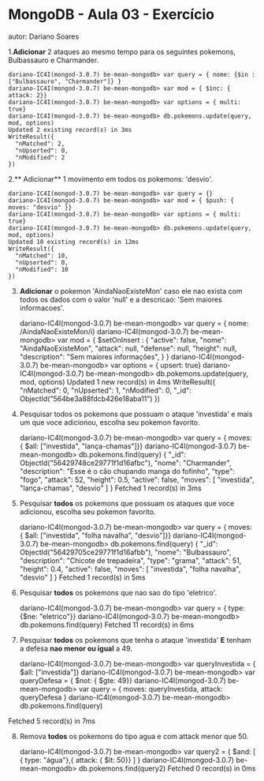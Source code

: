 # MongoDB - Aula 03 - Exercício
autor: Dariano Soares

1.**Adicionar** 2 ataques ao mesmo tempo para os seguintes pokemons, Bulbassauro e Charmander.

    dariano-IC4I(mongod-3.0.7) be-mean-mongodb> var query = { nome: {$in : ["Bulbassauro", "Charmander"]} }
    dariano-IC4I(mongod-3.0.7) be-mean-mongodb> var mod = { $inc: { attack: 2}}
    dariano-IC4I(mongod-3.0.7) be-mean-mongodb> var options = { multi: true}
    dariano-IC4I(mongod-3.0.7) be-mean-mongodb> db.pokemons.update(query, mod, options)
    Updated 2 existing record(s) in 3ms
    WriteResult({
      "nMatched": 2,
      "nUpserted": 0,
      "nModified": 2
    })


2.** Adicionar** 1 movimento em todos os pokemons: 'desvio'.

    dariano-IC4I(mongod-3.0.7) be-mean-mongodb> var query = {}
    dariano-IC4I(mongod-3.0.7) be-mean-mongodb> var mod = { $push: { moves: "desvio" }}
    dariano-IC4I(mongod-3.0.7) be-mean-mongodb> var options = { multi: true}
    dariano-IC4I(mongod-3.0.7) be-mean-mongodb> db.pokemons.update(query, mod, options)
    Updated 10 existing record(s) in 12ms
    WriteResult({
      "nMatched": 10,
      "nUpserted": 0,
      "nModified": 10
    })

3. **Adicionar** o pokemon 'AindaNaoExisteMon' caso ele nao exista com todos os dados com o valor 'null' e a descricao: 'Sem maiores informacoes'.

    dariano-IC4I(mongod-3.0.7) be-mean-mongodb> var query = { nome: /AindaNaoExisteMon/i}
    dariano-IC4I(mongod-3.0.7) be-mean-mongodb> var mod = {
        $setOnInsert :
            {
              "active": false,
              "nome": "AindaNaoExisteMon",
              "attack": null,
              "defense": null,
              "height": null,
              "description": "Sem maiores informações",
            }
    }
    dariano-IC4I(mongod-3.0.7) be-mean-mongodb> var options = { upsert: true}
    dariano-IC4I(mongod-3.0.7) be-mean-mongodb> db.pokemons.update(query, mod, options)
    Updated 1 new record(s) in 4ms
    WriteResult({
      "nMatched": 0,
      "nUpserted": 1,
      "nModified": 0,
      "_id": ObjectId("564be3a88fdcb426e18aba11")
    })


4. Pesquisar todos os pokemons que possuam o ataque 'investida' e mais um que voce adicionou, escolha seu pokemon favorito.

    dariano-IC4I(mongod-3.0.7) be-mean-mongodb> var query = { moves: { $all:  ["investida", "lança-chamas"]}}
    dariano-IC4I(mongod-3.0.7) be-mean-mongodb> db.pokemons.find(query)
    {
      "_id": ObjectId("56429748ce29771f1d16afbc"),
      "nome": "Charmander",
      "description": "Esse é o cão chupando manga do fofinho",
      "type": "fogo",
      "attack": 52,
      "height": 0.5,
      "active": false,
      "moves": [
        "investida",
        "lança-chamas",
        "desvio"
      ]
    }
    Fetched 1 record(s) in 3ms


5. Pesquisar **todos** os pokemons que possuam os ataques que voce adicionou, escolha seu pokemon favorito.

	dariano-IC4I(mongod-3.0.7) be-mean-mongodb> var query = { moves: { $all: ["investida", "folha navalha", "desvio"]}}
	dariano-IC4I(mongod-3.0.7) be-mean-mongodb> db.pokemons.find(query)
	{
		"_id": ObjectId("56429705ce29771f1d16afbb"),
		"nome": "Bulbassauro",
		"description": "Chicote de trepadeira",
		"type": "grama",
		"attack": 51,
		"height": 0.4,
		"active": false,
		"moves": [
		"investida",
		"folha navalha",
		"desvio"
		]
	}
	Fetched 1 record(s) in 5ms

6. Pesquisar **todos** os pokemons que nao sao do tipo 'eletrico'.

	dariano-IC4I(mongod-3.0.7) be-mean-mongodb> var query = { type: {$ne: "eletrico"}}
	dariano-IC4I(mongod-3.0.7) be-mean-mongodb> db.pokemons.find(query)
	Fetched 11 record(s) in 6ms


7. Pesquisar **todos** os pokemons que tenha o ataque 'investida' **E** tenham a defesa **nao menor ou igual** a  49.

	dariano-IC4I(mongod-3.0.7) be-mean-mongodb> var queryInvestida = { $all: ["investida"]}
	dariano-IC4I(mongod-3.0.7) be-mean-mongodb> var queryDefesa = { $not: { $gte: 49}}
	dariano-IC4I(mongod-3.0.7) be-mean-mongodb> var query = { moves: queryInvestida, attack: queryDefesa }
	dariano-IC4I(mongod-3.0.7) be-mean-mongodb> db.pokemons.find(query)

Fetched 5 record(s) in 7ms

8. Remova **todos** os pokemons do tipo agua e com attack menor que 50.

	dariano-IC4I(mongod-3.0.7) be-mean-mongodb> var query2 = { $and: [ { type: "água"},{ attack: { $lt: 50}} ] }
	dariano-IC4I(mongod-3.0.7) be-mean-mongodb> db.pokemons.find(query2)
	Fetched 0 record(s) in 0ms


